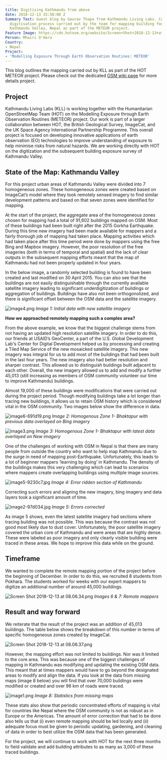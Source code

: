 ```yaml
---
title: Digitising Kathmandu from above
date: 2018-12-13 15:58:00 Z
Summary Text: Guest blog by Gaurav Thapa from Kathmandu Living Labs. Covering the
  digitisation process carried out by the team for mapping building footprints in
  Kathmandu Valley, Nepal as part of the METEOR project.
Feature Image: https://cdn.hotosm.org/website/Screen+Shot+2018-12-13+at+08.06.34-ea3319.png
Person: Mhairi O'Hara
Country:
- Nepal
Project:
- 'Modelling Exposure Through Earth Observation Routines: METEOR'
---
```


This blog outlines the mapping carried out by KLL as part of the HOT METEOR project. Please check out the dedicated [OSM wiki page](https://wiki.openstreetmap.org/wiki/Directed_Edits/METEOR_Digitizing_Kathmandu) for more details project.

## Project

Kathmandu Living Labs (KLL) is working together with the Humanitarian OpenStreetMap Team (HOT) on the Modelling Exposure through Earth Observation Routines (METEOR) project. Our work is part of a larger collaboration between HOT, the British Geological Survey, ImageCat, and the UK Space Agency International Partnership Programme. This overall project is focused on developing innovative applications of earth observation (EO) technologies to improve understanding of exposure to help minimise risks from natural hazards. We are working directly with HOT on the digitization and the subsequent building exposure survey of Kathmandu Valley. 

## State of the Map: Kathmandu Valley

For this project urban areas of Kathmandu Valley were divided into 7 homogeneous zones. These homogeneous zones were created based on ImageCat’s model where they took remotely sensed imagery to find similar development patterns and based on that seven zones were identified for mapping.

At the start of the project, the aggregate area of the homogeneous zones chosen for mapping had a total of 91,602 buildings mapped on OSM. Most of these buildings had been built right after the 2015 Gorkha Earthquake. During this time new imagery had been made available for mappers and a fairly thorough job of mapping had taken place. Mapping activities which had taken place after this time period were done by mappers using the free Bing and Mapbox imagery. However, the poor resolution of the free imageries (both in terms of temporal and spatial) and the lack of clear outputs in the subsequent mapping efforts meant that the map of Kathmandu had not been properly updated in four years.
 
In the below image, a randomly selected building is found to have been created and last modified on 30 April 2015. You can also see that the buildings are not easily distinguishable through the currently available satellite imagery leading to significant underdigitization of buildings or aggregation of buildings. Buildings have also not been orthogonolized, and there is significant offset between the OSM data and the satellite imagery. 


![image4.png](https://cdn.hotosm.org/website/image4.png)
*Image 1: Initial data with new satellite imagery* 


**How we approached remotely mapping such a complex area?**

From the above example, we know that the biggest challenge stems from not having an updated high resolution satellite imagery. In order to do this, our friends at USAID’s GeoCenter, a part of the U.S. Global Development Lab's Center for Digital Development helped us by processing and creating a Tiled Map Service of the new mosaicked satellite imagery. This new imagery was integral for us to add most of the buildings that had been built in the last four years. The new imagery also had better resolution and sharper contrast. This allowed us to distinguish buildings built adjacent to each other. Overall, the new imagery allowed us to add and modify a further 45,013 (still increasing as members of OSM community volunteer our time to improve Kathmandu) buildings. 

Almost 19,000 of these buildings were modifications that were carried out during the project period. Though modifying buildings take a lot longer than tracing new buildings, it allows us to retain OSM history which is considered vital in the OSM community. Two images below show the difference in data.


![image6-691d19.png](https://cdn.hotosm.org/website/image6-691d19.png)
*Image 2: Homogenous Zone 1- Bhaktapur with previous data overlayed on Bing imagery*


![image3.png](https://cdn.hotosm.org/website/image3.png)
*Image 3: Homogenous Zone 1- Bhaktapur with latest data overlayed on New imagery*

One of the challenges of working with OSM in Nepal is that there are many people from outside the country who want to help map Kathmandu due to the surge in need of mapping post-Earthquake. Unfortunately, this leads to a lot of beginner mappers ‘learning by doing’ in Kathmandu. The density of the buildings makes this very challenging which can lead to scenarios where mappers create overlapping buildings using multiple image sources.


![image5-9230c7.jpg](https://cdn.hotosm.org/website/image5-9230c7.jpg)
*Image 4: Error ridden section of Kathmandu*


Correcting such errors and aligning the new imagery, bing imagery and data layers took a significant amount of time. 

![image2-97d034.jpg](https://cdn.hotosm.org/website/image2-97d034.jpg)
*Image 5: Errors corrected*


As image 5 shows, even the latest satellite imagery had sections where tracing building was not possible. This was because the contrast was not good most likely due to dust cover. Unfortunately, the poor satellite imagery covered the urban core of Kathmandu and were areas that are highly dense. These were labeled as poor imagery and only clearly visible building were traced in these areas. We hope to improve this data while on the ground. 

## Timeframe

We wanted to complete the remote mapping portion of the project before the beginning of December. In order to do this, we recruited 8 students from Pokhara. The students worked for weeks with our expert mappers to digitize  an additional number of around 45,000 buildings. 


![Screen Shot 2018-12-13 at 08.06.34.png](https://cdn.hotosm.org/website/Screen+Shot+2018-12-13+at+08.06.34.png)
*Images 6 & 7: Remote mappers*


## Result and way forward

We reiterate that the result of the project was an addition of 45,013 buildings. The table below shows the breakdown of this number in terms of specific homogeneous zones created by ImageCat.

![Screen Shot 2018-12-13 at 08.06.37.png](https://cdn.hotosm.org/website/Screen+Shot+2018-12-13+at+08.06.37.png)

However, the mapping effort was not limited to buildings. Nor was it limited to the core area. This was because one of the biggest challenges of mapping in Kathmandu was modifying and updating the existing OSM data. This meant that at times mappers would have to go beyond the designated areas to modify and align the data. If you look at the data from missing maps (image 8 below) you will find that over 70,000 buildings were modified or created and over 96 km of roads were traced. 


![image1.png](https://cdn.hotosm.org/website/image1.png)
*Image 8: Statistics from missing maps*


These stats also show that periodic concentrated efforts of mapping is vital for countries like Nepal where the OSM community is not as robust as in Europe or the Americas. The amount of error correction that had to be done also tells us that (i) even remote mapping should be led locally and (ii) adequate focus must be given to periodic updating, gardening,  and cleaning of data in order to best utilize the OSM data that has been generated.  

For the project, we will continue to work with HOT for the next three months to field validate and add building attributes to as many as 3,000 of these traced buildings. 

